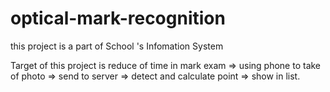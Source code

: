 # optical-mark-recognition

this project is a part of School 's Infomation System 

Target of this project is reduce of time in mark exam => using phone to take of photo => send to server => detect and calculate point => show in list.
